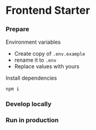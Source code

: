 # Frontend Starter

### Prepare

Environment variables

* Create copy of `.env.example`
* rename it to `.env`
* Replace values with yours

Install dependencies

```
npm i
```

### Develop locally

### Run in production

